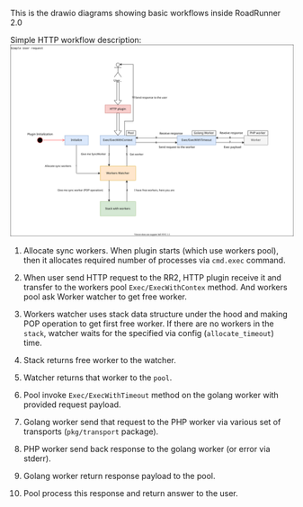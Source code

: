 This is the drawio diagrams showing basic workflows inside RoadRunner 2.0

Simple HTTP workflow description:
![alt text](pool_workflow.svg)  

1. Allocate sync workers. When plugin starts (which use workers pool), then it allocates required number of processes
   via `cmd.exec` command.
    
2. When user send HTTP request to the RR2, HTTP plugin receive it and transfer to the workers pool `Exec/ExecWithContex`
method. And workers pool ask Worker watcher to get free worker.
   
3. Workers watcher uses stack data structure under the hood and making POP operation to get first free worker. If there are
no workers in the `stack`, watcher waits for the specified via config (`allocate_timeout`) time.
   
4. Stack returns free worker to the watcher.
5. Watcher returns that worker to the `pool`.
6. Pool invoke `Exec/ExecWithTimeout` method on the golang worker with provided request payload.
7. Golang worker send that request to the PHP worker via various set of transports (`pkg/transport` package).
8. PHP worker send back response to the golang worker (or error via stderr).
9. Golang worker return response payload to the pool.
10. Pool process this response and return answer to the user.